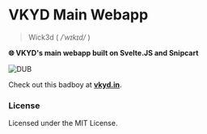 # VKYD Main Webapp
> Wick3d ( _/ˈwɪkɪd/_ )

**🌐 VKYD's main webapp built on Svelte.JS and Snipcart**

![DUB](https://img.shields.io/dub/l/vibe-d?label=License)

Check out this badboy at **[vkyd.in](https://vkyd.in)**.

### License
Licensed under the MIT License.